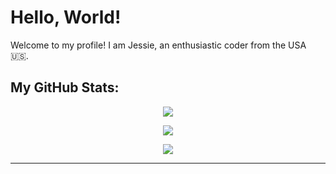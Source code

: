 # Hello, World! 

Welcome to my profile! I am Jessie, an enthusiastic coder from the USA 🇺🇸.

## My GitHub Stats:

<p align="center">
    <img src="https://github-readme-streak-stats.herokuapp.com/?user=abcdefghijessie&theme=radical" />
</p>
<p align="center">
    <img src="https://github-profile-trophy.vercel.app/?username=abcdefghijessie&theme=radical&column=3&row=1&margin-w=15&margin-h=15" />
</p>
<p align="center">
    <img src="https://github-contribution-stats.vercel.app/api/?username=abcdefghijessie&theme=radical&layout=compact" />
</p>

---
